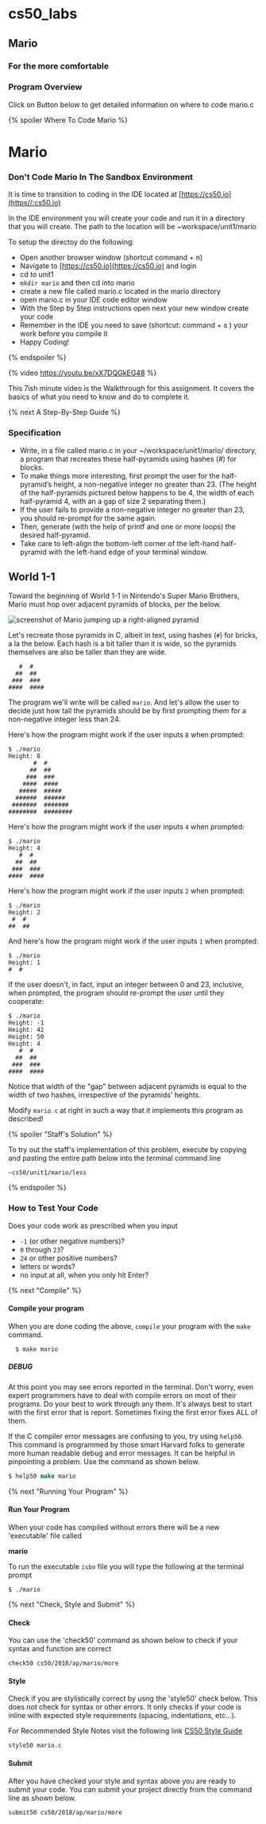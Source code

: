 # cs50_labs
## Mario
### For the more comfortable 

### Program Overview

Click on Button below to get detailed information on where to code mario.c

{% spoiler Where To Code Mario %}

# Mario 

### Don't Code Mario In The Sandbox Environment

It is time to transition to coding in the IDE located at [https://cs50.io](https//:cs50.io)

In the IDE environment you will create your code and run it in a directory that you will create.
The path to the location will be ~workspace/unit1/mario

To setup the directoy do the following:

  * Open another browser window (shortcut command + n)
  * Navigate to [https://cs50.io](https://cs50.io) and login
  * cd to unit1 
  * `mkdir mario` and then cd into mario
  * create a new file called mario.c located in the mario directory
  * open mario.c in your IDE code editor window
  * With the Step by Step instructions open next your new window create your code
  * Remember in the IDE you need to save (shortcut: command + s ) your work before you compile it
  * Happy Coding!

{% endspoiler %}

{% video https://youtu.be/xX7DQGkEG48 %}

This 7ish minute video is the Walkthrough for this assignment. 
It covers the basics of what you need to know and do to complete it. 

{% next A Step-By-Step Guide %}

### Specification

* Write, in a file called mario.c in your ~/workspace/unit1/mario/ directory, a program that recreates these half-pyramids using hashes (#) for blocks.
* To make things more interesting, first prompt the user for the half-pyramid’s height, a non-negative integer no greater than 23. (The height of the half-pyramids pictured below happens to be 4, the width of each half-pyramid 4, with an a gap of size 2 separating them.)
* If the user fails to provide a non-negative integer no greater than 23, you should re-prompt for the same again.
* Then, generate (with the help of printf and one or more loops) the desired half-pyramid.
* Take care to left-align the bottom-left corner of the left-hand half-pyramid with the left-hand edge of your terminal window.

## World 1-1

Toward the beginning of World 1-1 in Nintendo's Super Mario Brothers, Mario must hop over adjacent pyramids of blocks, per the below.

![screenshot of Mario jumping up a right-aligned pyramid](pyramids.png)

Let's recreate those pyramids in C, albeit in text, using hashes (`#`) for bricks, a la the below. Each hash is a bit taller than it is wide, so the pyramids themselves are also be taller than they are wide.

```
   #  #
  ##  ##
 ###  ###
####  ####
```

The program we'll write will be called `mario`. And let's allow the user to decide just how tall the pyramids should be by first prompting them for a non-negative integer less than 24. 

Here's how the program might work if the user inputs `8` when prompted:

```
$ ./mario
Height: 8
       #  #
      ##  ##
     ###  ###
    ####  ####
   #####  #####
  ######  ######
 #######  #######
########  ########

```

Here's how the program might work if the user inputs `4` when prompted:

```
$ ./mario
Height: 4
   #  #
  ##  ##
 ###  ###
####  ####
```

Here's how the program might work if the user inputs `2` when prompted:

```
$ ./mario
Height: 2
 #  #
##  ##
```

And here's how the program might work if the user inputs `1` when prompted:

```
$ ./mario
Height: 1
#  #
```

If the user doesn't, in fact, input an integer between 0 and 23, inclusive, when prompted, the program should re-prompt the user until they cooperate:

```
$ ./mario
Height: -1
Height: 42
Height: 50
Height: 4
   #  #
  ##  ##
 ###  ###
####  ####
```
Notice that width of the "gap" between adjacent pyramids is equal to the width of two hashes, irrespective of the pyramids' heights.

Modify `mario.c` at right in such a way that it implements this program as described!

{% spoiler "Staff's Solution" %}

To try out the staff's implementation of this problem, execute by copying and pasting the entire path below into the terminal command line

```
~cs50/unit1/mario/less
```

{% endspoiler %}

### How to Test Your Code

Does your code work as prescribed when you input

* `-1` (or other negative numbers)?
* `0` through `23`?
* `24` or other positive numbers?
* letters or words?
* no input at all, when you only hit Enter?

{% next "Compile" %}

#### Compile your program
When you are done coding the above,  `compile` your program with the `make` command.

```
  $ make mario
```

##### DEBUG

At this point you may see errors reported in the terminal. Don't worry, even expert programmers have to deal with compile errors on most of their programs. 
Do your best to work through any them. It's always best to start with the first error that is report. Sometimes fixing the first error fixes ALL of them. 

If the C compiler error messages are confusing to you, try using `help50`. This command is programmed by those smart Harvard folks
to generate more human readable debug and error messages. It can be helpful in pinpointing a problem. Use the command as shown below.

```csh
$ help50 make mario
```

{% next "Running Your Program" %}

#### Run Your Program
When your code has compiled without errors there will be a new 'executable' file called

**mario**

To run the executable `isbn` file you will type the following at the terminal prompt
````
$ ./mario
````

{% next "Check, Style and Submit" %}

#### Check
You can use the 'check50' command as shown below to check if your syntax and function are correct

```
check50 cs50/2018/ap/mario/more
```

#### Style

Check if you are stylistically correct by usng the 'style50' check below. This does *not* check for
syntax or other errors. It only checks if your code is inline with expected style requirements (spacing, indentations, etc...).

For Recommended Style Notes visit the following link [CS50 Style Guide](https://cs50.readthedocs.io/style/c/)

```
style50 mario.c
```

#### Submit

After you have checked your style and syntax above you are ready to submit your code.
You can submit your project directly from the command line as shown below.

```
submit50 cs50/2018/ap/mario/more
```

